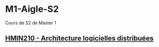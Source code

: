 # M1-Aigle-S2
Cours de S2 de Master 1

## [HMIN210 - Architecture logicielles distribuées](HMIN210)
